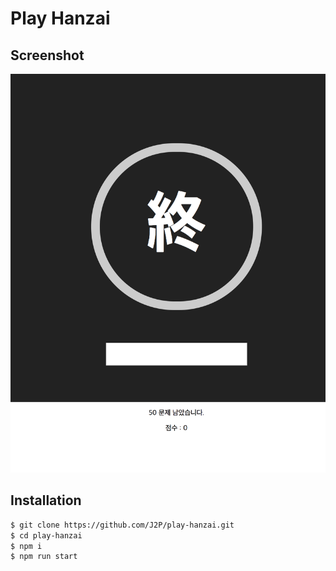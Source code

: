 # Play Hanzai

## Screenshot

![Hanzai Screenshot](screenshot/hanzai_screenshot.png)

## Installation

``` bash
$ git clone https://github.com/J2P/play-hanzai.git
$ cd play-hanzai
$ npm i
$ npm run start
```